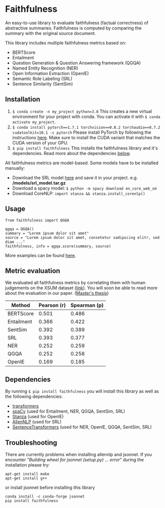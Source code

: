 # Faithfulness

An easy-to-use library to evaluate faithfulness (factual correctness) of abstractive summaries. Faithfulness is computed by comparing the summary with the original source document.

This library includes multiple faithfulness metrics based on:
- BERTScore
- Entailment 
- Question Generation & Question Answering framework (QGQA)
- Named Entity Recognition (NER)
- Open Information Extraction (OpenIE)
- Semantic Role Labeling (SRL)
- Sentence Similarity (SentSim)

## Installation

1. `$ conda create -n my_project python=3.8` This creates a new virtual environment for your project with conda. You can activate it with `$ conda activate my_project`.
2. `$ conda install pytorch==1.7.1 torchvision==0.8.2 torchaudio==0.7.2 cudatoolkit=10.1 -c pytorch` Please install PyTorch by following the instructions [here](https://pytorch.org/get-started/locally/). Make sure to install the CUDA variant that matches the CUDA version of your GPU. 
3. `$ pip install faithfulness` This installs the faithfulness library and it's dependencies. Read more about the dependencies [below](#user-content-dependencies).

All faithfulness metrics are model-based. Some models have to be installed manually:
- Download the SRL model [here](https://storage.googleapis.com/allennlp-public-models/structured-prediction-srl-bert.2020.12.15.tar.gz) and save it in your project. e.g. __/models/srl_model.tar.gz__
- Download a spacy model: `$ python -m spacy download en_core_web_sm`
- Download CoreNLP: `import stanza && stanza.install_corenlp()`

## Usage
```
from faithfulness import QGQA

qgqa = QGQA()
summary = "Lorem ipsum dolor sit amet"
source = "Lorem ipsum dolor sit amet, consetetur sadipscing elitr, sed diam ..."
faithfulness, info = qgqa.score(summary, source)
```

More examples can be found [here](https://github.com/bigabig/faithfulness/examples/).

## Metric evaluation
We evaluated all faithfulness metrics by correlating them with human judgements on the XSUM dataset ([link](https://github.com/google-research-datasets/xsum_hallucination_annotations)).
You will soon be able to read more about the evaluation in our paper. ([Master's thesis](https://www.inf.uni-hamburg.de/en/inst/ab/lt/teaching/theses/completed-theses/2021-ma-timfischer.pdf))

| Method     | Pearson (r) | Spearman (p) |
|------------|-------------|--------------|
| BERTScore  | 0.501       | 0.486        |
| Entailment | 0.366       | 0.422        |
| SentSim    | 0.392       | 0.389        |
| SRL        | 0.393       | 0.377        |
| NER        | 0.252       | 0.259        |
| QGQA       | 0.252       | 0.258        |
| OpenIE     | 0.169       | 0.185        |

## Dependencies

By running `$ pip install faithfulness` you will install this library as well as the following dependencies:
- [transformers](https://huggingface.co/transformers/)
- [spaCy](https://spacy.io/) (used for Entailment, NER, QGQA, SentSim, SRL)
- [Stanza](https://stanfordnlp.github.io/stanza/) (used for OpenIE)
- [AllenNLP](https://allennlp.org/) (used for SRL)
- [SentenceTransformers](https://www.sbert.net/) (used for NER, OpenIE, QGQA, SentSim, SRL)

## Troubleshooting
There are currently problems when installing allennlp and jsonnet. If you encounter "_Building wheel for jsonnet (setup.py) ... error_" during the installation please try:
```
apt-get install make 
apt-get install g++ 
```
or install jsonnet before installing this library
```
conda install -c conda-forge jsonnet
pip install faithfulness
```